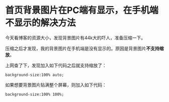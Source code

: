 [^_^]: # ( -*- coding: utf-8 -*-)
[^_^]: # ( @Author: yang zhou)
[^_^]: # ( @Date:   2018-02-10 12:36:47)
[^_^]: # ( @Last modified by:   yang zhou)
[^_^]: # ( @Last Modified time: 2018-02-10 12:36:59)

# 首页背景图片在PC端有显示，在手机端不显示的解决方法 #

今天看博客的资源大小，发现背景图片有44k大的吓人，准备压缩一下。

压缩之后才发现，我的背景图片在手机端是没有显示的。原因是背景图片**不支持缩放**。

上网查了下，发现加入如下代码之后就支持缩放了：

```
background-size:100% auto;
```

如果想要背景图片贴满整个屏幕，则加入如下代码：
```
background-size:100% 100%;
```
